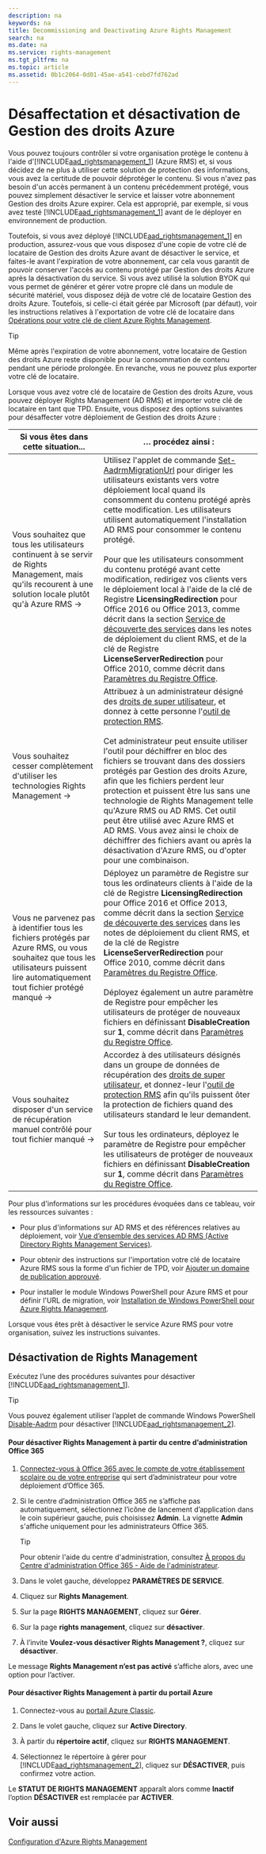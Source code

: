 ```yaml
---
description: na
keywords: na
title: Decommissioning and Deactivating Azure Rights Management
search: na
ms.date: na
ms.service: rights-management
ms.tgt_pltfrm: na
ms.topic: article
ms.assetid: 0b1c2064-0d01-45ae-a541-cebd7fd762ad
---
```

# D&#233;saffectation et d&#233;sactivation de Gestion des droits Azure
Vous pouvez toujours contrôler si votre organisation protège le contenu à l'aide d'[!INCLUDE[aad_rightsmanagement_1](../Token/aad_rightsmanagement_1_md.md)] (Azure RMS) et, si vous décidez de ne plus à utiliser cette solution de protection des informations, vous avez la certitude de pouvoir déprotéger le contenu. Si vous n'avez pas besoin d'un accès permanent à un contenu précédemment protégé, vous pouvez simplement désactiver le service et laisser votre abonnement Gestion des droits Azure expirer. Cela est approprié, par exemple, si vous avez testé [!INCLUDE[aad_rightsmanagement_1](../Token/aad_rightsmanagement_1_md.md)] avant de le déployer en environnement de production.

Toutefois, si vous avez déployé [!INCLUDE[aad_rightsmanagement_1](../Token/aad_rightsmanagement_1_md.md)] en production, assurez-vous que vous disposez d'une copie de votre clé de locataire de Gestion des droits Azure avant de désactiver le service, et faites-le avant l'expiration de votre abonnement, car cela vous garantit de pouvoir conserver l'accès au contenu protégé par Gestion des droits Azure après la désactivation du service. Si vous avez utilisé la solution BYOK qui vous permet de générer et gérer votre propre clé dans un module de sécurité matériel, vous disposez déjà de votre clé de locataire Gestion des droits Azure. Toutefois, si celle-ci était gérée par Microsoft (par défaut), voir les instructions relatives à l'exportation de votre clé de locataire dans [Opérations pour votre clé de client Azure Rights Management](../Topic/Operations_for_Your_Azure_Rights_Management_Tenant_Key.md).

> [!TIP]
> Même après l'expiration de votre abonnement, votre locataire de Gestion des droits Azure reste disponible pour la consommation de contenu pendant une période prolongée. En revanche, vous ne pouvez plus exporter votre clé de locataire.

Lorsque vous avez votre clé de locataire de Gestion des droits Azure, vous pouvez déployer Rights Management (AD RMS) et importer votre clé de locataire en tant que TPD. Ensuite, vous disposez des options suivantes pour désaffecter votre déploiement de Gestion des droits Azure :

|Si vous êtes dans cette situation...|… procédez ainsi :|
|----------------------------------------|----------------------|
|Vous souhaitez que tous les utilisateurs continuent à se servir de Rights Management, mais qu'ils recourent à une solution locale plutôt qu'à Azure RMS →|Utilisez l'applet de commande [Set-AadrmMigrationUrl](https://msdn.microsoft.com/library/azure/dn629429.aspx) pour diriger les utilisateurs existants vers votre déploiement local quand ils consomment du contenu protégé après cette modification. Les utilisateurs utilisent automatiquement l'installation AD RMS pour consommer le contenu protégé.<br /><br />Pour que les utilisateurs consomment du contenu protégé avant cette modification, redirigez vos clients vers le déploiement local à l'aide de la clé de Registre **LicensingRedirection** pour Office 2016 ou Office 2013, comme décrit dans la section [Service de découverte des services](https://technet.microsoft.com/library/jj159267%28v=ws.10%29.aspx) dans les notes de déploiement du client RMS, et de la clé de Registre **LicenseServerRedirection** pour Office 2010, comme décrit dans [Paramètres du Registre Office](https://technet.microsoft.com/library/dd772637%28v=ws.10%29.aspx).|
|Vous souhaitez cesser complètement d'utiliser les technologies Rights Management →|Attribuez à un administrateur désigné des [droits de super utilisateur](https://technet.microsoft.com/library/mt147272.aspx), et donnez à cette personne l'[outil de protection RMS](http://www.microsoft.com/en-us/download/details.aspx?id=47256).<br /><br />Cet administrateur peut ensuite utiliser l'outil pour déchiffrer en bloc des fichiers se trouvant dans des dossiers protégés par Gestion des droits Azure, afin que les fichiers perdent leur protection et puissent être lus sans une technologie de Rights Management telle qu'Azure RMS ou AD RMS. Cet outil peut être utilisé avec Azure RMS et AD RMS. Vous avez ainsi le choix de déchiffrer des fichiers avant ou après la désactivation d'Azure RMS, ou d'opter pour une combinaison.|
|Vous ne parvenez pas à identifier tous les fichiers protégés par Azure RMS, ou vous souhaitez que tous les utilisateurs puissent lire automatiquement tout fichier protégé manqué →|Déployez un paramètre de Registre sur tous les ordinateurs clients à l'aide de la clé de Registre **LicensingRedirection** pour Office 2016 et Office 2013, comme décrit dans la section [Service de découverte des services](https://technet.microsoft.com/library/jj159267%28v=ws.10%29.aspx) dans les notes de déploiement du client RMS, et de la clé de Registre **LicenseServerRedirection** pour Office 2010, comme décrit dans [Paramètres du Registre Office](https://technet.microsoft.com/library/dd772637%28v=ws.10%29.aspx).<br /><br />Déployez également un autre paramètre de Registre pour empêcher les utilisateurs de protéger de nouveaux fichiers en définissant **DisableCreation** sur **1**, comme décrit dans [Paramètres du Registre Office](https://technet.microsoft.com/library/dd772637%28v=ws.10%29.aspx).|
|Vous souhaitez disposer d'un service de récupération manuel contrôlé pour tout fichier manqué →|Accordez à des utilisateurs désignés dans un groupe de données de récupération des [droits de super utilisateur](https://technet.microsoft.com/library/mt147272.aspx), et donnez-leur l'[outil de protection RMS](http://www.microsoft.com/en-us/download/details.aspx?id=47256) afin qu'ils puissent ôter la protection de fichiers quand des utilisateurs standard le leur demandent.<br /><br />Sur tous les ordinateurs, déployez le paramètre de Registre pour empêcher les utilisateurs de protéger de nouveaux fichiers en définissant **DisableCreation** sur **1**, comme décrit dans [Paramètres du Registre Office](https://technet.microsoft.com/library/dd772637%28v=ws.10%29.aspx).|
Pour plus d'informations sur les procédures évoquées dans ce tableau, voir les ressources suivantes :

-   Pour plus d'informations sur AD RMS et des références relatives au déploiement, voir [Vue d’ensemble des services AD RMS (Active Directory Rights Management Services)](https://technet.microsoft.com/library/hh831364.aspx).

-   Pour obtenir des instructions sur l'importation votre clé de locataire Azure RMS sous la forme d'un fichier de TPD, voir [Ajouter un domaine de publication approuvé](https://technet.microsoft.com/library/cc771460.aspx).

-   Pour installer le module Windows PowerShell pour Azure RMS et pour définir l'URL de migration, voir [Installation de Windows PowerShell pour Azure Rights Management](../Topic/Installing_Windows_PowerShell_for_Azure_Rights_Management.md).

Lorsque vous êtes prêt à désactiver le service Azure RMS pour votre organisation, suivez les instructions suivantes.

## Désactivation de Rights Management
Exécutez l’une des procédures suivantes pour désactiver [!INCLUDE[aad_rightsmanagement_1](../Token/aad_rightsmanagement_1_md.md)].

> [!TIP]
> Vous pouvez également utiliser l’applet de commande Windows PowerShell [Disable-Aadrm](http://msdn.microsoft.com/library/windowsazure/dn629422.aspx) pour désactiver [!INCLUDE[aad_rightsmanagement_2](../Token/aad_rightsmanagement_2_md.md)].

#### Pour désactiver Rights Management à partir du centre d’administration Office 365

1.  [Connectez-vous à Office 365 avec le compte de votre établissement scolaire ou de votre entreprise](https://portal.office.com/) qui sert d’administrateur pour votre déploiement d’Office 365.

2.  Si le centre d’administration Office 365 ne s’affiche pas automatiquement, sélectionnez l’icône de lancement d’application dans le coin supérieur gauche, puis choisissez **Admin**. La vignette **Admin** s'affiche uniquement pour les administrateurs Office 365.

    > [!TIP]
    > Pour obtenir l'aide du centre d'administration, consultez [À propos du Centre d'administration Office 365 - Aide de l'administrateur](https://support.office.com/article/About-the-Office-365-admin-center-Admin-Help-58537702-d421-4d02-8141-e128e3703547).

3.  Dans le volet gauche, développez **PARAMÈTRES DE SERVICE**.

4.  Cliquez sur **Rights Management**.

5.  Sur la page **RIGHTS MANAGEMENT**, cliquez sur **Gérer**.

6.  Sur la page **rights management**, cliquez sur **désactiver**.

7.  À l’invite **Voulez-vous désactiver Rights Management ?**, cliquez sur **désactiver**.

Le message **Rights Management n’est pas activé** s’affiche alors, avec une option pour l’activer.

#### Pour désactiver Rights Management à partir du portail Azure

1.  Connectez-vous au [portail Azure Classic](http://go.microsoft.com/fwlink/p/?LinkID=275081).

2.  Dans le volet gauche, cliquez sur **Active Directory**.

3.  À partir du **répertoire actif**, cliquez sur **RIGHTS MANAGEMENT**.

4.  Sélectionnez le répertoire à gérer pour [!INCLUDE[aad_rightsmanagement_2](../Token/aad_rightsmanagement_2_md.md)], cliquez sur **DÉSACTIVER**, puis confirmez votre action.

Le **STATUT DE RIGHTS MANAGEMENT** apparaît alors comme **Inactif** l’option **DÉSACTIVER** est remplacée par **ACTIVER**.

## Voir aussi
[Configuration d'Azure Rights Management](../Topic/Configuring_Azure_Rights_Management.md)

